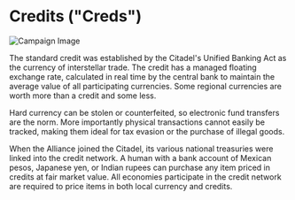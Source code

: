 # Credits ("Creds")

![Campaign Image](/media/credits.webp)

The standard credit was established by the Citadel's Unified Banking Act as the currency of interstellar trade. The credit has a managed floating exchange rate, calculated in real time by the central bank to maintain the average value of all participating currencies. Some regional currencies are worth more than a credit and some less.

Hard currency can be stolen or counterfeited, so electronic fund transfers are the norm. More importantly physical transactions cannot easily be tracked, making them ideal for tax evasion or the purchase of illegal goods.

When the Alliance joined the Citadel, its various national treasuries were linked into the credit network. A human with a bank account of Mexican pesos, Japanese yen, or Indian rupees can purchase any item priced in credits at fair market value. All economies participate in the credit network are required to price items in both local currency and credits.